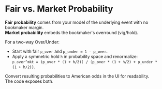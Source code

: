 # Fair vs. Market Probability

**Fair probability** comes from your model of the underlying event with no bookmaker margin.  
**Market probability** embeds the bookmaker's overround (vig/hold).

For a two-way Over/Under:
- Start with fair `p_over` and `p_under = 1 - p_over`.
- Apply a symmetric hold `h` in probability space and renormalize:
  `p_over^mkt = (p_over * (1 + h/2)) / (p_over * (1 + h/2) + p_under * (1 + h/2))`.

Convert resulting probabilities to American odds in the UI for readability. The code exposes both.